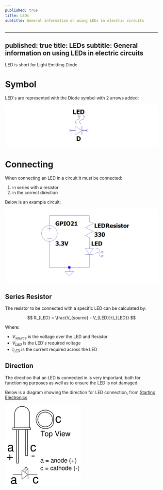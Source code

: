 ```yaml
---
published: true
title: LEDs
subtitle: General information on using LEDs in electric circuits
---
```


---
published: true
title: LEDs
subtitle: General information on using LEDs in electric circuits
---

LED is short for Light Emitting Diode

# Symbol

LED's are represented with the Diode symbol with 2 arrows added:

![LED Symbol](/content/docs/electronics/led-symbol.png)

# Connecting

When connecting an LED in a circuit it must be connected:

1. in series with a resistor
2. in the correct direction

Below is an example circuit:

![Circuit example](/content/docs/electronics/led-circuit.png)

## Series Resistor

The resistor to be connected with a specific LED can be calculated by:

$$
R_{LED} = \frac{V_{source} - V_{LED}}{I_{LED}}
$$

Where:

- $V_{source}$ is the voltage over the LED and Resistor
- $V_{LED}$ is the LED's required voltage
- $I_{LED}$ is the current required across the LED

## Direction

The direction that an LED is connected in is very important, both for functioning purposes as well as to ensure the LED is not damaged.

Below is a diagram showing the direction for LED connection, from [Starting Electronics](https://startingelectronics.org/beginners/components/LED/)

![LED Connection Direction](/content/docs/electronics/led-connection-direction.png)
